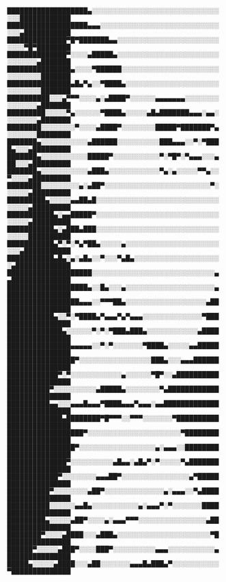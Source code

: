 
███████████████████▄░░░░░░░░░░░░░░░░░░░░░░░░░░░░░░░░░████████████
███████████████████▄▄▄░░░░░░░░░░░░░░░░░░░░░░░░░░░░░░░▄███████████
██████████████▀█▀███████▄▄░░░░░░░░░░░░░░░░░░░░░░░░░░░░▀█▀████████
██████████████▀░░░░▄█████▄░░░░░░░░░░░░░░░░░░░░░░░░░░░░░░░▄███████
███████████████▄░░░░▀██████░░░░░░░░░░░░░░░░░░░░░░░░░░░░░░░███████
███████████████▄█▄▀▄░░▀████▄░░░░░░░░░░░░░░░░░░░░░░░░░░░░░░███████
██████████░░░▄▀▀▀░░░░▄░▄████▀░░░░░░▄▄▄▄▄▄▄░░░░░░░░░░░░░░░▄███████
█████████░░░░░▀▄░░░░░░▀████▄░░░░░▄█▄███████▄▄▄░▄▄░░░░░░░░▄███████
████████░░░░░░░░▀░░░░▄████▀░░░░░░░░█████▀███████▀▄░░░░░░░████████
███████▄░░░░░░░░░░░▄██████░░░░░░░░░░███▄▄▄░░▀░▀████▄░░░▄█████████
███████▄░░░░░░░░░░░█████▀░░░░░░░░░░░▀░▀█▀░▀▄▄▄░░░▄██░░░▄█████████
███████▄░░░░░░░░░░░▄███▄░░░░░░░░░░░░▀▄░▄░░░░░▀▀▄░░▀░░░░▄█████████
████████░░░░░░░░░▄░▄██▀░░░░░░░░░░░░░░░░░░░░░░░░░▀░░░░░░▄█████████
█████████▄░░░░░▄▄██▄█░░░░░░░░░░░░░░░░░░░░░░░░░░░░░░░░░░▄█████████
███████████▄░▄▄█████▀░░░░░░░░░░░░░░░░░░░░░░░░░░░░░░░░░░▄█████████
███████████▄░▄███▄███░░░░░░░░░░░░░░░░░░░░░░░░░░░░░░░░░░██████████
███████████▄▀░▀░▀▄▀██▄░░░░░▄░░░░░░░░░░░░░░░░░░░░░░░░░▄███████████
███████████▄█▄░▄░▄█▄░░▀░░░▀▄█▄░░░░░░░░░░░░░░░░░░░░░▄█████████████
████████████████████░░░░░░░░░░░░░░░░░░░░░░░░░░░░░▄▄██████████████
███████████████████▄░░█▄░░░▄░░░░░░░░░░░░░░░░░░░░░▄███████████████
█████████████████▄▄▄░░▀▀▀██▄░░░░░░░░░░░░░░░░░░░▄█████████████████
███████████▄░░▀░▀████▄▀▄▄▄▀▄▀▄▄▄░░░░░░░░░░░░░░▀██████████████████
█████████████▄░░░░░░▀░▀░▀███▄███▄░░░░░░░░░░░░▄███████████████████
███████████████▄▄▄▄▄░░▀░▀░░░░░░░▀████▄░░░░░▄▄████████████████████
████████████████▀░░░░░░░░░░░░░░░░░███▄░░░▄▄▄█████████████████████
████████████▀░▀░░░░░░░░░░░░▄░░░░░░▀█▀░░▄█████████████████████████
██████████▀░░░░░░░░░░▄█████▄░░░░░░░░▀▄███████████████████████████
██████████▄▄░░░▄▄▄█▄▄▄▀████▄▄▄▀▄▄▄░▄▄████████████████████████████
█████████████▄████████▀█▀▀▀░░▀▀▀░░░░░░░▀█████████████████████████
██████████████████▀░░░░░░░░░░░░░░░░░░░░░░▀███████████████████████
████████████████▀░░░░░░░░░░░░░░░░░░▄░▄▄▄░░███████████████████████
██████████████▀░░░░░░░░░░▄█▄▄░▄█▄▀░▀░░░░░▀▄██████████████████████
████████████▀░░░░░░░░▄▄▄██▀░░░░░░░░░░░░░░░░▄▀████████████████████
██████████▀░░░░░░░░▄██▀░░░░░░░░░░░░░░▄░▄▄▄░░▀▄███████████████████
██████████░░░░░░▄▄█▄░░░░░░░░░░░▄░▄▄▄▀░▀░░░░░░░███████████████████
█████████▄░░░░░▄██▀░░░░▄░▄▄▄▀▀▀░░░░░░░░░░░░░░░░▄█████████████████
████████▀░░░░▄████░░░▄███▄░░░░░░░░░░░░░░░░░░░░░░▀████████████████
██████▀░░░░░▄███▀░░░░███▀░░░░░░░░░░▄▄▄░░░░░░░░░░░▄███████████████
█████▄░░░░░▄████░░░▄██░░░░░░░▄▄▄█▄███▄▀░░░░░░░░░░░▀██████████████


